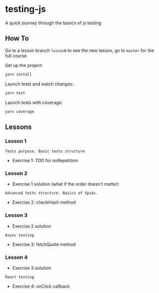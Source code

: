 # testing-js

A quick journey through the basics of js testing

## How To

Go to a lesson branch `lessonN` to see the new lesson, go to `master` for the full course

Set up the project:
```bash
yarn install
```

Launch tests and watch changes:
```bash
yarn test
```

Launch tests with coverage:
```bash
yarn coverage
```

## Lessons

### Lesson 1

`Tests purpose. Basic tests structure`

- Exercise 1: TDD for noRepetition

### Lesson 2

- Exercise 1 solution (what if the order doesn't matter)

`Advanced tests structure. Basics of Spies.`

- Exercise 2: checkHash method

### Lesson 3

- Exercise 2 solution

`Async testing`

- Exercise 3: fetchQuote method

### Lesson 4

- Exercise 3 solution

`React testing`

- Exercise 4: onClick callback
